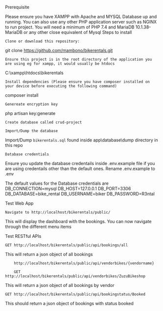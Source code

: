 Prerequisite

Please ensure you have XAMPP with Apache and MYSQL Database up and running. You can also use any other PHP application server such as NGINX to run project.
You will need a minimum of PHP 7.4 and MariaDB 10.1.38-MariaDB or any other close equivalent of Mysql 
Steps to install

    Clone or download this repository:

git clone https://github.com/mambono/bikerentals.git

    Ensure this project is in the root directory of the application you are using eg for xampp, it would usually be htdocs

C:\xampp\htdocs\bikerentals

    Install dependencies (Please ensure you have composer installed on your device before executing the following command)

composer install

    Genereate encryption key

php artisan key:generate

    Create database called crud-project

    Import/Dump the database

Import/Dump `bikerentals.sql` found inside app\database\dump directory in this repo

    Database credentials

Ensure you update the database credentails inside .env.example file if you are using credentails other than the default ones. Rename .env.example to .env

The default values for the Database credentials are
DB_CONNECTION=mysql
DB_HOST=127.0.0.1
DB_PORT=3306
DB_DATABASE=bike_rental
DB_USERNAME=biker
DB_PASSWORD=R3ntal


Test Web App

    Navigate to http://localhost/bikerentals/public/

This will display the dashboard with the bookings. You can now navigate through the different menu items

Test RESTful APIs

    GET http://localhost/bikerentals/public/api/bookings/all
	

This will return a json object of all bookings

    	http://localhost/bikerentals/public/api/vendorbikes/{vendorname}
		
		GET http://localhost/bikerentals/public/api/vendorbikes/ZuzuBikeshop

This will return a json object of all bookings by vendor

    GET http://localhost/bikerentals/public/api/bookingstatus/Booked

This should return a json object of bookings with status booked 
